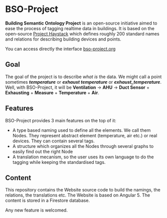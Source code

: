 # BSO-Project

**Building Semantic Ontology Project** is an open-source initiative aimed to ease the process of tagging realtime data in buildings. It is based on the open-source [Project Haystack](https://project-haystack.org/) which defines roughly 200 standard names and relations for describing building devices and points.

You can access directly the interface [bso-project.org](https://bso-project.org/#/ontology-creator)

## Goal
The goal of the project is to describe *what is* the data. We might call a point sometimes **_temperature_** or **_exhaust temperature_** or **_exhaust_temperature_**. Well, with BSO-Project, it will be **Ventilation** -> **AHU** -> **Duct Sensor** + **Exhausting** + **Measure** + **Temperature** + **Air**.

## Features
BSO-Project provides 3 main features on the top of it:

* A type based naming used to define all the elements. We call them Nodes. They represent abstract element (temperature, air etc.) or real devices. They can contain several tags.
* A structure which organizes all the Nodes through several graphs to easily find out the right Node 
* A translation mecanism, so the user uses its own language to do the tagging while keeping the standardised tags.

## Content
This repository contains the Website source code to build the namings, the relations, the translations etc. The Website is based on Angular 5. The content is stored in a Firestore database.

Any new feature is welcomed.